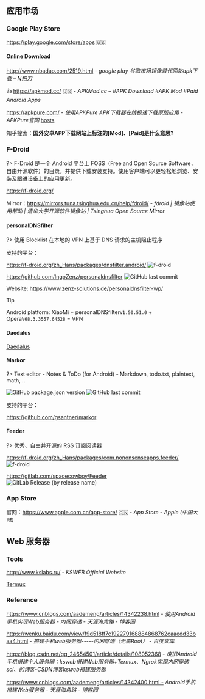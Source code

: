 ## 应用市场

### Google Play Store

<i class="ri-android-line"></i>
<i class="bi bi-ladder"></i>
https://play.google.com/store/apps :us:


#### Online Download

<i class="bi-link"></i>
http://www.nbadao.com/2519.html - *google play 谷歌市场镜像替代网站apk下载 – N把刀*

👍 https://apkmod.cc/ :us: - *APKMod.cc – #APK Download #APK Mod #Paid Android Apps*

https://apkpure.com/ - *使用APKPure APK下载器在线极速下载原版应用 - APKPure官网* 
<i class="con octicon-file tag-icon"></i>
[hosts](https://zhuanlan.zhihu.com/p/47225701)

知乎搜索：**国外安卓APP下载网站上标注的[Mod]、[Paid]是什么意思?**


### F-Droid

?> F-Droid 是一个 Android 平台上 FOSS（Free and Open Source Software，自由开源软件）的目录，并提供下载安装支持。使用客户端可以更轻松地浏览、安装及跟进设备上的应用更新。

<i class="ri-android-line"></i>
https://f-droid.org/

Mirror：https://mirrors.tuna.tsinghua.edu.cn/help/fdroid/ - *fdroid | 镜像站使用帮助 | 清华大学开源软件镜像站 | Tsinghua Open Source Mirror*



#### personalDNSfilter

?> 使用 Blocklist 在本地的 VPN 上基于 DNS 请求的主机阻止程序

支持的平台：
<i class="fa fa-windows"></i>
<i class="fa fa-linux"></i>
<i class="ri-android-line"></i>
<i class="ri-google-play-line"></i>

https://f-droid.org/zh_Hans/packages/dnsfilter.android/
![f-droid](https://badgen.net/f-droid/v/dnsfilter.android)

<i class="fa fa-github"></i>
https://github.com/IngoZenz/personaldnsfilter ![GitHub last commit](https://badgen.net/github/last-commit/IngoZenz/personaldnsfilter?icon=github&color=blue)

Website: https://www.zenz-solutions.de/personaldnsfilter-wp/

> [!TIP]
> Android platform: XiaoMi + personalDNSfilter`V1.50.51.0` + Opera`V68.3.3557.64528` = VPN

#### Daedalus

<i class="ri-link"></i> [Daedalus](tools/hosts?id=daedalus)

#### Markor

?> Text editor - Notes & ToDo (for Android) - Markdown, todo.txt, plaintext, math, ..

![GitHub package.json version](https://img.shields.io/github/package-json/v/docsifyjs/docsify?logo=github&style=social)
![GitHub last commit](https://badgen.net/github/last-commit/gsantner/markor?icon=github&color=blue)

支持的平台：
<i class="fa fa-android"></i>

<i class="fa fa-github"></i> https://github.com/gsantner/markor

#### Feeder

?> 优秀、自由并开源的 RSS 订阅阅读器

https://f-droid.org/zh_Hans/packages/com.nononsenseapps.feeder/
![f-droid](https://badgen.net/f-droid/v/com.nononsenseapps.feeder)

<i class="fa fa-gitlab medium-orange"></i>
https://gitlab.com/spacecowboy/Feeder
![GitLab Release (by release name)](https://img.shields.io/gitlab/v/release/spacecowboy/Feeder?include_prereleases&logo=gitlab)

### App Store

官网：https://www.apple.com.cn/app-store/ :cn: - *App Store - Apple (中国大陆)*

## Web 服务器

### Tools

http://www.kslabs.ru/ - *KSWEB Official Website*

<i class="ri-link"></i> [Termux](/os/mobile/app-termux.md)

### Reference

https://www.cnblogs.com/aademeng/articles/14342238.html - *使用Android手机实现Web服务器 - 内网穿透 - 天涯海角路 - 博客园*

https://wenku.baidu.com/view/f9d518ff7c192279168884868762caaedd33baa4.html - *搭建手机web服务器-----内网穿透（无需Root） - 百度文库*

https://blog.csdn.net/qq_24654501/article/details/108052368 - *废旧Android手机搭建个人服务器：ksweb搭建Web服务器+Termux、Ngrok实现内网穿透scl、的博客-CSDN博客ksweb搭建服务器*

https://www.cnblogs.com/aademeng/articles/14342400.html - *Android手机搭建Web服务器 - 天涯海角路 - 博客园*
